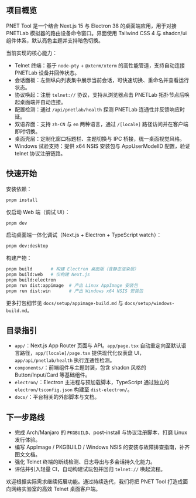 ## 项目概览

PNET Tool 是一个结合 Next.js 15 与 Electron 38 的桌面端应用，用于对接 PNETLab 模拟器的路由设备命令窗口。界面使用 Tailwind CSS 4 与 shadcn/ui 组件体系，默认亮色主题并支持暗色切换。

当前实现的核心能力：

- Telnet 终端：基于 `node-pty` + `@xterm/xterm` 的高性能管道，支持自动连接 PNETLab 设备并回传状态。
- 会话面板：左侧纵向列表集中展示当前会话，可快速切换、重命名并查看运行状态。
- 协议唤起：注册 `telnet://` 协议，支持从浏览器点击 PNETLab 拓扑节点后唤起桌面端并自动连接。
- 配置检测：通过 `/api/pnetlab/health` 探测 PNETLab 连通性并反馈响应时延。
- 双语界面：支持 `zh-CN` 与 `en` 两种语言，通过 `/[locale]` 路径访问并在客户端即时切换。
- 桌面壳层：定制化窗口标题栏、主题切换与 IPC 桥接，统一桌面视觉风格。
- Windows 试验支持：提供 x64 NSIS 安装包与 AppUserModelID 配置，验证 telnet 协议注册链路。

## 快速开始

安装依赖：

```bash
pnpm install
```

仅启动 Web 端（调试 UI）：

```bash
pnpm dev
```

启动桌面端一体化调试（Next.js + Electron + TypeScript watch）：

```bash
pnpm dev:desktop
```

构建产物：

```bash
pnpm build       # 构建 Electron 桌面版（含静态渲染层）
pnpm build:web   # 仅构建 Next.js
pnpm build:electron
pnpm run dist:appimage  # 产出 Linux AppImage 安装包
pnpm run dist:win       # 产出 Windows x64 NSIS 安装包
```

更多打包细节见 `docs/setup/appimage-build.md` 与 `docs/setup/windows-build.md`。

## 目录指引

- `app/`：Next.js App Router 页面与 API。`app/page.tsx` 自动重定向至默认语言路径，`app/[locale]/page.tsx` 提供现代化仪表盘 UI，`app/api/pnetlab/health` 执行连通性检测。
- `components/`：前端组件与主题封装，包含 shadcn 风格的 Button/Input/Card 等基础组件。
- `electron/`：Electron 主进程与预加载脚本，TypeScript 通过独立的 `electron/tsconfig.json` 构建至 `dist-electron/`。
- `docs/`：平台相关的外部脚本与文档。

## 下一步路线

- 完成 Arch/Manjaro 的 `PKGBUILD`、post-install 与协议注册脚本，打磨 Linux 发行体验。
- 编写 AppImage / PKGBUILD / Windows NSIS 的安装与故障排查指南，补齐图文文档。
- 强化 Telnet 终端的断线检测、日志导出与多会话持久化能力。
- 评估并引入轻量 CI，自动构建试玩包并回归 `telnet://` 唤起流程。

欢迎根据实际需求继续拓展功能。通过持续迭代，我们将把 PNET Tool 打造成面向网络实验室的高效 Telnet 桌面客户端。
